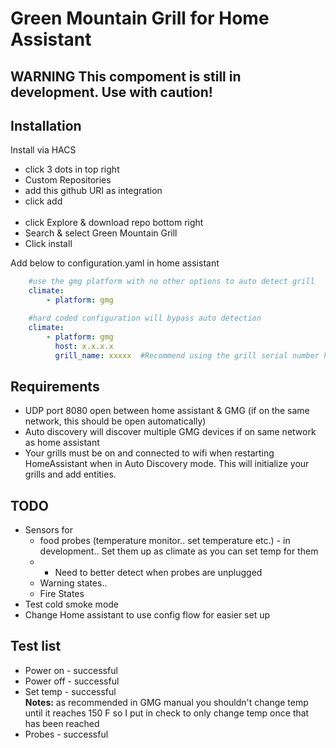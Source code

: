 # Green Mountain Grill for Home Assistant

## **WARNING** This compoment is still in development. Use with caution!  

## Installation

Install via HACS 

<ul>
    <li>click 3 dots in top right</li>
    <li>Custom Repositories</li>
    <li>add this github URI as integration</li>
    <li>click add</li>
    </br>
    <li>click Explore & download repo bottom right</li>
    <li>Search & select Green Mountain Grill</li>
    <li>Click install</li>
</ul>

Add below to configuration.yaml in home assistant

```yaml
    #use the gmg platform with no other options to auto detect grill
    climate:
        - platform: gmg
```

```yaml
    #hard coded configuration will bypass auto detection
    climate:
        - platform: gmg
          host: x.x.x.x
          grill_name: xxxxx  #Recommend using the grill serial number here GMGxxxxxxxx

```

## Requirements 

<ul>
    <li>UDP port 8080 open between home assistant & GMG (if on the same network, this should be open automatically)</li>
    <li>Auto discovery will discover multiple GMG devices if on same network as home assistant</li>
    <li>Your grills must be on and connected to wifi when restarting HomeAssistant when in Auto Discovery mode.  This will initialize your grills and add entities.</li>
</ul>

## TODO 

<ul>
    <li>Sensors for
        <ul>
            <li>food probes (temperature monitor.. set temperature etc.) - in development.. Set them up as climate as you can set temp for them </li>
            <li>
                <ul>
                    <li>Need to better detect when probes are unplugged</li>
                </ul>
            </li>
            <li>Warning states..</li>
            <li>Fire States</li>
        </ul>
    </li>
    <li>Test cold smoke mode</li>
    <li>Change Home assistant to use config flow for easier set up</li>
</ul>

## Test list

<ul>
    <li>Power on - successful</li>
    <li>Power off - successful</li>
    <li>Set temp - successful </br><b>Notes:</b> as recommended in GMG manual you shouldn't change temp until it reaches 150 F so I put in check to only change temp once that has been reached</li> 
    <li>Probes - successful</li>
</ul>
